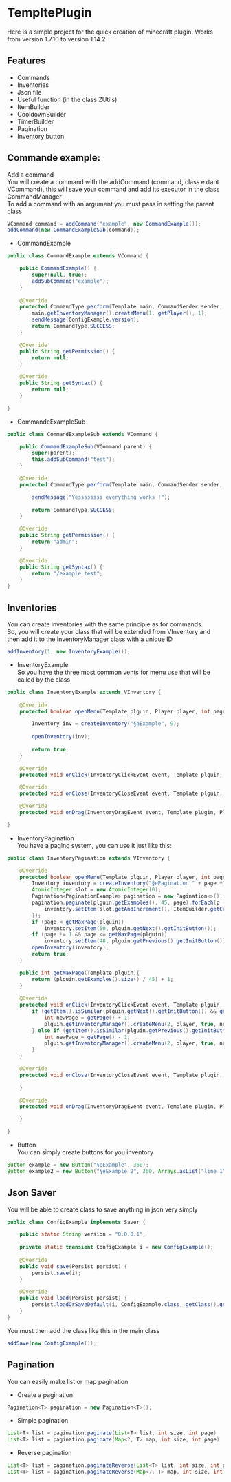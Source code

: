 # TempltePlugin

Here is a simple project for the quick creation of minecraft plugin.
Works from version 1.7.10 to version 1.14.2

## Features

* Commands
* Inventories
* Json file
* Useful function (in the class ZUtils)
* ItemBuilder
* CooldownBuilder
* TimerBuilder
* Pagination
* Inventory button

## Commande example:
Add a command<br>
You will create a command with the addCommand (command, class extant VCommand), this will save your command and add its executor in the class CommandManager <br>
To add a command with an argument you must pass in setting the parent class
```java
VCommand command = addCommand("example", new CommandExample());
addCommand(new CommandExampleSub(command));
```
* CommandExample
```java
public class CommandExample extends VCommand {

	public CommandExample() {
		super(null, true);
		addSubCommand("example");
	}
	
	@Override
	protected CommandType perform(Template main, CommandSender sender, String... args) {
		main.getInventoryManager().createMenu(1, getPlayer(), 1);
		sendMessage(ConfigExample.version);
		return CommandType.SUCCESS;
	}

	@Override
	public String getPermission() {
		return null;
	}

	@Override
	public String getSyntax() {
		return null;
	}

}
```
* CommandeExampleSub
```java
public class CommandExampleSub extends VCommand {

	public CommandExampleSub(VCommand parent) {
		super(parent);
		this.addSubCommand("test");
	}

	@Override
	protected CommandType perform(Template main, CommandSender sender, String... args) {

		sendMessage("Yessssssss everything works !");	
		
		return CommandType.SUCCESS;
	}

	@Override
	public String getPermission() {
		return "admin";
	}

	@Override
	public String getSyntax() {
		return "/example test";
	}
}
```
## Inventories
You can create inventories with the same principle as for commands.<br>
So, you will create your class that will be extended from VInventory and then add it to the InventoryManager class with a unique ID

```java
addInventory(1, new InventoryExample());
```
* InventoryExample <br>
So you have the three most common vents for menu use that will be called by the class

```java
public class InventoryExample extends VInventory {
	
	@Override
	protected boolean openMenu(Template plguin, Player player, int page) {

		Inventory inv = createInventory("§aExample", 9);
		
		openInventory(inv);
		
		return true;
	}

	@Override
	protected void onClick(InventoryClickEvent event, Template plguin, Player player) { }

	@Override
	protected void onClose(InventoryCloseEvent event, Template plguin, Player player) { }

	@Override
	protected void onDrag(InventoryDragEvent event, Template plugin, Player player) { }

}
```
* InventoryPagination <br>
You have a paging system, you can use it just like this:

```java
public class InventoryPagination extends VInventory {

	@Override
	protected boolean openMenu(Template plguin, Player player, int page, Object... args) {
		Inventory inventory = createInventory("§ePagination " + page +" / " + getMaxPage(plguin));
		AtomicInteger slot = new AtomicInteger(0);
		Pagination<PaginationExample> pagination = new Pagination<>();
		pagination.paginate(plguin.getExamples(), 45, page).forEach(p -> {
			inventory.setItem(slot.getAndIncrement(), ItemBuilder.getCreatedItem(Material.STONE, 1, "Test " + p.getId()));
		});
		if (page < getMaxPage(plguin))
			inventory.setItem(50, plguin.getNext().getInitButton());
		if (page != 1 && page <= getMaxPage(plguin))
			inventory.setItem(48, plguin.getPrevious().getInitButton());
		openInventory(inventory);
		return true;
	}

	public int getMaxPage(Template plguin){
		return (plguin.getExamples().size() / 45) + 1;
	}
	
	@Override
	protected void onClick(InventoryClickEvent event, Template plguin, Player player) {
		if (getItem().isSimilar(plguin.getNext().getInitButton()) && getSlot() == 50) {
			int newPage = getPage() + 1;
			plguin.getInventoryManager().createMenu(2, player, true, newPage);
		} else if (getItem().isSimilar(plguin.getPrevious().getInitButton()) && getSlot() == 48) {
			int newPage = getPage() - 1;
			plguin.getInventoryManager().createMenu(2, player, true, newPage);
		}
	}

	@Override
	protected void onClose(InventoryCloseEvent event, Template plugin, Player player) {
		
	}

	@Override
	protected void onDrag(InventoryDragEvent event, Template plugin, Player player) {

	}

}
```

* Button <br>
You can simply create buttons for you inventory
```java
Button example = new Button("§eExample", 360);
Button example2 = new Button("§eExample 2", 360, Arrays.asList("line 1", "line 2", "line 3"));
```

## Json Saver

You will be able to create class to save anything in json very simply
```java
public class ConfigExample implements Saver {

	public static String version = "0.0.0.1";
	
	private static transient ConfigExample i = new ConfigExample();
	
	@Override
	public void save(Persist persist) {
		persist.save(i);
	}

	@Override
	public void load(Persist persist) {
		persist.loadOrSaveDefault(i, ConfigExample.class, getClass().getSimpleName().toLowerCase());
	}
}
```
You must then add the class like this in the main class
```java
addSave(new ConfigExample());
```

## Pagination

You can easily make list or map pagination

* Create a pagination
```java
Pagination<T> pagination = new Pagination<T>();
```

* Simple pagination
```java
List<T> list = pagination.paginate(List<T> list, int size, int page)
List<T> list = pagination.paginate(Map<?, T> map, int size, int page)
```

* Reverse pagination
```java
List<T> list = pagination.paginateReverse(List<T> list, int size, int page)
List<T> list = pagination.paginateReverse(Map<?, T> map, int size, int page)
```
